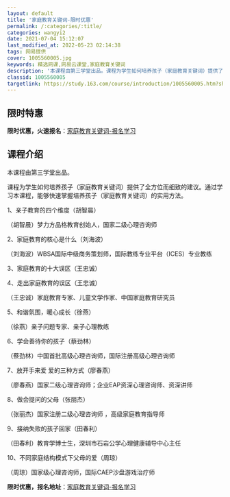 ```yaml
---
layout: default
title: '家庭教育关键词-限时优惠'
permalink: /:categories/:title/
categories: wangyi2
date: 2021-07-04 15:12:07
last_modified_at: 2022-05-23 02:14:38
tags: 网易提供
cover: 1005560005.jpg
keywords: 精选网课,网易云课堂,家庭教育关键词
description: '本课程由第三学堂出品。课程为学生如何培养孩子（家庭教育关键词）提供了全方位而细致的建议。通过学习本课程，能够快速掌握培养'
classid: 1005560005
targetlink: https://study.163.com/course/introduction/1005560005.htm?share=1&shareId=1025206652&utm_campaign=share&utm_medium=iphoneShare&utm_source=&utm_u=1025206652
---
```


## 限时特惠

**限时优惠，火速报名**：[家庭教育关键词-报名学习](https://study.163.com/course/introduction/1005560005.htm?share=1&shareId=1025206652&utm_campaign=share&utm_medium=iphoneShare&utm_source=&utm_u=1025206652)

## 课程介绍

本课程由第三学堂出品。

课程为学生如何培养孩子（家庭教育关键词）提供了全方位而细致的建议。通过学习本课程，能够快速掌握培养孩子（家庭教育关键词）的实用方法。



1、亲子教育的四个维度（胡智晨）

（胡智晨）梦力方品格教育创始人，国家二级心理咨询师



2、家庭教育的核心是什么（刘海波）

（刘海波）WBSA国际中级商务策划师，国际教练专业平台（ICES）专业教练



3、家庭教育的十大误区（王忠诚）

4、走出家庭教育的误区（王忠诚）

（王忠诚）家庭教育专家、儿童文学作家、中国家庭教育研究员



5、和谐氛围，暖心成长（徐燕）

（徐燕）亲子问题专家、亲子心理教练



6、学会善待你的孩子（蔡劲林）

（蔡劲林）中国首批高级心理咨询师，国际注册高级心理咨询师



7、放开手来爱 爱的三种方式（廖春燕）

（廖春燕）国家二级心理咨询师；企业EAP资深心理咨询师、资深讲师



8、做会提问的父母（张丽杰）

（张丽杰）国家注册二级心理咨询师 ，高级家庭教育指导师 



9、接纳失败的孩子回家（田春利）

（田春利）教育学博士生，深圳市石岩公学心理健康辅导中心主任



10、不同家庭结构模式下父母的爱（周琼）

（周琼）国家级心理咨询师，国际CAEP沙盘游戏治疗师

**限时优惠，报名地址**：[家庭教育关键词-报名学习](https://study.163.com/course/introduction/1005560005.htm?share=1&shareId=1025206652&utm_campaign=share&utm_medium=iphoneShare&utm_source=&utm_u=1025206652)

